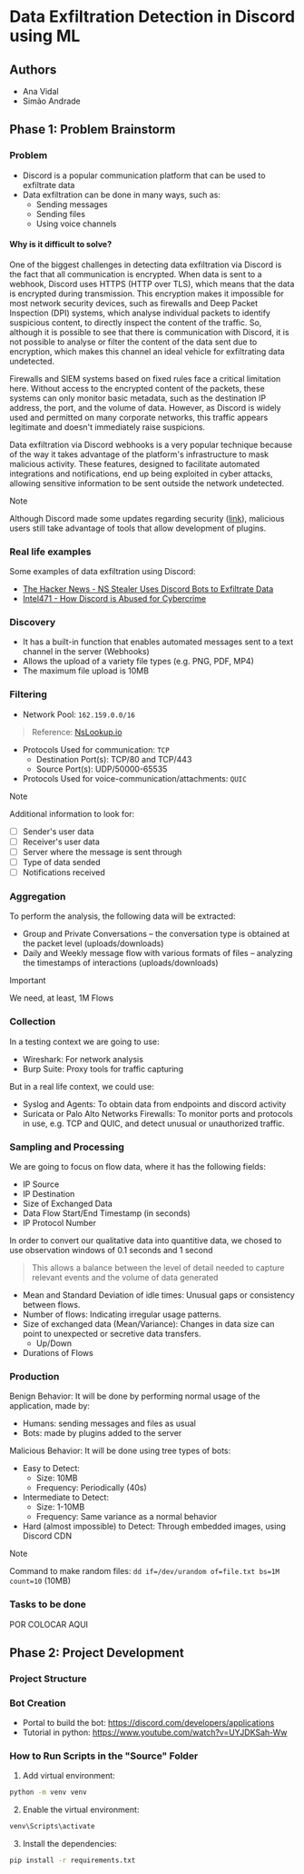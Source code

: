 # Data Exfiltration Detection in Discord using ML

## Authors

- Ana Vidal
- Simão Andrade

## Phase 1: Problem Brainstorm

### Problem

- Discord is a popular communication platform that can be used to exfiltrate data
- Data exfiltration can be done in many ways, such as:
  - Sending messages
  - Sending files
  - Using voice channels
  
#### Why is it difficult to solve?

One of the biggest challenges in detecting data exfiltration via Discord is the fact that all communication is encrypted. When data is sent to a webhook, Discord uses HTTPS (HTTP over TLS), which means that the data is encrypted during transmission. This encryption makes it impossible for most network security devices, such as firewalls and Deep Packet Inspection (DPI) systems, which analyse individual packets to identify suspicious content, to directly inspect the content of the traffic. So, although it is possible to see that there is communication with Discord, it is not possible to analyse or filter the content of the data sent due to encryption, which makes this channel an ideal vehicle for exfiltrating data undetected.

Firewalls and SIEM systems based on fixed rules face a critical limitation here. Without access to the encrypted content of the packets, these systems can only monitor basic metadata, such as the destination IP address, the port, and the volume of data. However, as Discord is widely used and permitted on many corporate networks, this traffic appears legitimate and doesn't immediately raise suspicions.

Data exfiltration via Discord webhooks is a very popular technique because of the way it takes advantage of the platform's infrastructure to mask malicious activity. These features, designed to facilitate automated integrations and notifications, end up being exploited in cyber attacks, allowing sensitive information to be sent outside the network undetected.

> [!NOTE]
> Although Discord made some updates regarding security ([link](https://discord.com/blog/discord-update-september-26-2024-changelog)), malicious users still take advantage of tools that allow development of plugins.

### Real life examples

Some examples of data exfiltration using Discord:

- [The Hacker News - NS Stealer Uses Discord Bots to Exfiltrate Data](https://thehackernews.com/2024/01/ns-stealer-uses-discord-bots-to.html)
- [Intel471 - How Discord is Abused for Cybercrime](https://intel471.com/blog/how-discord-is-abused-for-cybercrime)

### Discovery

- It has a built-in function that enables automated messages sent to a text channel in the server (Webhooks)
- Allows the upload of a variety file types (e.g. PNG, PDF, MP4)
- The maximum file upload is 10MB

### Filtering

- Network Pool: `162.159.0.0/16`

> Reference: [NsLookup.io](https://www.nslookup.io/domains/discordapp.com/webservers/)

- Protocols Used for communication: `TCP`
  - Destination Port(s): TCP/80 and TCP/443
  - Source Port(s): UDP/50000-65535
- Protocols Used for voice-communication/attachments: `QUIC`

> [!NOTE]
> Additional information to look for:
>
> - [ ] Sender's user data
> - [ ] Receiver's user data
> - [ ] Server where the message is sent through
> - [ ] Type of data sended
> - [ ] Notifications received

### Aggregation

To perform the analysis, the following data will be extracted:

- Group and Private Conversations – the conversation type is obtained at the packet level (uploads/downloads)
- Daily and Weekly message flow with various formats of files – analyzing the timestamps of interactions (uploads/downloads)

> [!IMPORTANT]
> We need, at least, 1M Flows

### Collection

In a testing context we are going to use:

- Wireshark: For network analysis
- Burp Suite: Proxy tools for traffic capturing

But in a real life context, we could use:

- Syslog and Agents: To obtain data from endpoints and discord activity
- Suricata or Palo Alto Networks Firewalls: To monitor ports and protocols in use, e.g. TCP and QUIC, and detect unusual or unauthorized traffic.

### Sampling and Processing

We are going to focus on flow data, where it has the following fields:

- IP Source
- IP Destination
- Size of Exchanged Data
- Data Flow Start/End Timestamp (in seconds)
- IP Protocol Number

In order to convert our qualitative data into quantitive data, we chosed to use observation windows of 0.1 seconds and 1 second

> This allows a balance between the level of detail needed to capture relevant events and the volume of data generated

- Mean and Standard Deviation of idle times: Unusual gaps or consistency between flows.
- Number of flows: Indicating irregular usage patterns.
- Size of exchanged data (Mean/Variance): Changes in data size can point to unexpected or secretive data transfers.
  - Up/Down
- Durations of Flows

### Production

Benign Behavior: It will be done by performing normal usage of the application, made by:

- Humans: sending messages and files as usual
- Bots: made by plugins added to the server

Malicious Behavior: It will be done using tree types of bots:

- Easy to Detect:
  - Size: 10MB
  - Frequency: Periodically (40s)
- Intermediate to Detect:
  - Size: 1-10MB
  - Frequency: Same variance as a normal behavior
- Hard (almost impossible) to Detect: Through embedded images, using Discord CDN

> [!NOTE]
> Command to make random files: `dd if=/dev/urandom of=file.txt bs=1M count=10` (10MB)

### Tasks to be done

POR COLOCAR AQUI

## Phase 2: Project Development

### Project Structure

### Bot Creation

- Portal to build the bot: <https://discord.com/developers/applications>
- Tutorial in python: <https://www.youtube.com/watch?v=UYJDKSah-Ww>

### How to Run Scripts in the "Source" Folder

1. Add virtual environment:

```bash
python -m venv venv
```

2. Enable the virtual environment:

```bash
venv\Scripts\activate
```

3. Install the dependencies:

```bash
pip install -r requirements.txt
```
